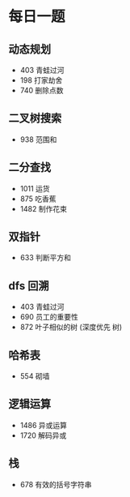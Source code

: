 # 每日一题

## 动态规划

- 403 青蛙过河
- 198 打家劫舍
- 740 删除点数

## 二叉树搜索

- 938 范围和

## 二分查找

- 1011 运货
- 875 吃香蕉
- 1482 制作花束

## 双指针

- 633 判断平方和

## dfs 回溯

- 403 青蛙过河
- 690 员工的重要性
- 872 叶子相似的树 (深度优先 树)

## 哈希表

- 554 砌墙

## 逻辑运算

- 1486 异或运算
- 1720 解码异或

## 栈

- 678 有效的括号字符串
